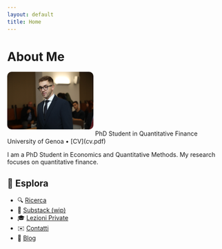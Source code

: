 ```yaml
---
layout: default
title: Home
---
```


# About Me
<img src="me_laurea.jpg" alt="Foto di Federico Tropiano" style="width: 200px; border-radius: 10px; margin-bottom: 1rem;">
PhD Student in Quantitative Finance  
University of Genoa • [CV](cv.pdf)

I am a PhD Student in Economics and Quantitative Methods. My research focuses on quantitative finance.

## 📌 Esplora

- 🔍 [Ricerca](/ricerca)
- 📖 [Substack (wip)](https://tua-substack.substack.com)
- 🎓 [Lezioni Private](/tutoring)
- ✉️ [Contatti](/contatti)
- 📝 [Blog](/blog/)

<!-- Puoi espandere con link a pubblicazioni, progetti, GitHub -->
